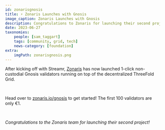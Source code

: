 ```yaml
---
id: zonarisgnosis
title: ⚡ Zonaris Launches with Gnosis
image_caption: Zonaris Launches with Gnosis
description: Congratulations to Zonaris for launching their second project, now live with Gnosis validators!
date: 2023-06-27
taxonomies:
    people: [sam_taggart]
    tags: [community, grid, tech]
    news-category: [foundation]
extra:
    imgPath: zonarisgnosis.png
---
```


After kicking off with Streamr, [Zonaris](https://zonaris.io/) has now launched 1-click non-custodial Gnosis validators running on top of the decentralized ThreeFold Grid.

<br/>

Head over to [zonaris.io/gnosis](https://www.zonaris.io/gnosis) to get started! The first 100 validators are only €1.

<br/>

*Congratulations to the Zonaris team for launching their second project!*